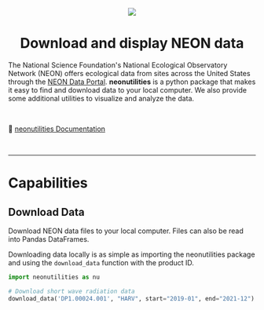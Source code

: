 <div align="center" >


![](https://github.com/arojas314/neonutilities/tree/main/docs/_source/_static/NEON_image.png?raw=true)


# Download and display NEON data

<!-- Badges -->

<!-- [![](https://img.shields.io/pypi/v/goes2go)](https://pypi.python.org/pypi/goes2go/)
![](https://img.shields.io/github/license/blaylockbk/goes2go) -->

<!--(Badges)-->

</div>

The National Science Foundation's National Ecological Observatory Network (NEON) offers ecological data from sites across the United States through the [NEON Data Portal](https://data.neonscience.org/). **neonutilities** is a python package that makes it easy to find and download data to your local computer. We also provide some additional utilities to visualize and analyze the data.

<br>

📔 [neonutilities Documentation](https://arojas314.github.io/neonutilities/_build/html/)

<br>

---

# Capabilities

## Download Data

Download NEON data files to your local computer. Files can also be read into Pandas DataFrames.

Downloading data locally is as simple as importing the neonutilities package and using the `download_data` function with the product ID.

```python
import neonutilities as nu

# Download short wave radiation data
download_data('DP1.00024.001', "HARV", start="2019-01", end="2021-12")
```
